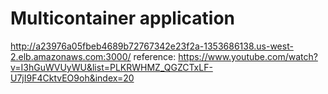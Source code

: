 # Multicontainer application
http://a23976a05fbeb4689b72767342e23f2a-1353686138.us-west-2.elb.amazonaws.com:3000/
reference:  https://www.youtube.com/watch?v=I3hGuWVUyWU&list=PLKRWHMZ_QGZCTxLF-U7jI9F4CktvEO9oh&index=20
